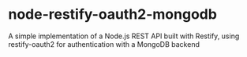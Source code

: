 node-restify-oauth2-mongodb
===========================

A simple implementation of a Node.js REST API built with Restify, using restify-oauth2 for authentication with a MongoDB backend
